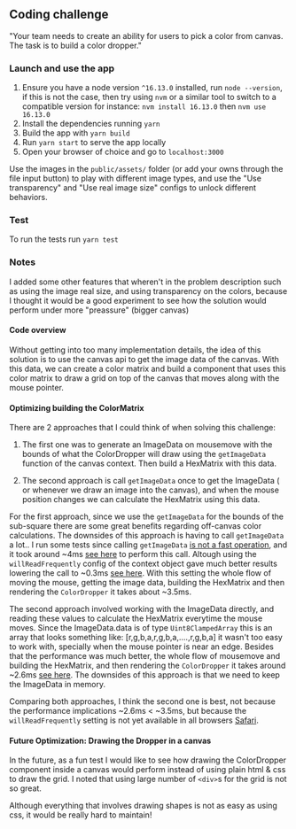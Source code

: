 ## Coding challenge

"Your team needs to create an ability for users to pick a color from canvas.
The task is to build a color dropper."

### Launch and use the app

1. Ensure you have a node version `^16.13.0` installed, run `node --version`, if this is not the case,
   then try using `nvm` or a similar tool to switch to a compatible version
   for instance:  `nvm install 16.13.0` then `nvm use 16.13.0`
2. Install the dependencies running `yarn` 
3. Build the app with `yarn build`
4. Run `yarn start` to serve the app locally
5. Open your browser of choice and go to `localhost:3000`

Use the images in the `public/assets/` folder (or add your owns through the file input button) 
to play with different image types, and use the "Use transparency" and "Use real image size"
configs to unlock different behaviors.

### Test
To run the tests run `yarn test`


### Notes

I added some other features that wheren't in the problem description
such as using the image real size, and using transparency on the colors, because I thought it 
would be a good experiment to see how the solution would perform under more "preassure" (bigger canvas)

#### Code overview

Without getting into too many implementation details, the idea of this solution is to use the canvas api
to get the image data of the canvas. With this data, we can create a color matrix
and build a component that uses this color matrix to draw a grid on top of the canvas that moves
along with the mouse pointer.


#### Optimizing building the ColorMatrix

There are 2 approaches that I could think of when solving this challenge:

1. The first one was to generate an ImageData on mousemove with the bounds of what the ColorDropper
will draw using the `getImageData` function of the canvas context. 
Then build a HexMatrix with this data.

2. The second approach is call `getImageData` once to get the ImageData ( or whenever we draw an image into the canvas),
and when the mouse position changes we can calculate the HexMatrix using this data.


For the first approach, since we use the `getImageData` for the bounds of the sub-square there are
some great benefits regarding off-canvas color calculations. The downsides of this approach
is having to call `getImageData` a lot.. I run some tests since calling `getImageData`
[is not a fast operation](https://stackoverflow.com/a/19502117/5794675),  and it took around
~4ms [see here](/benchmarks/without-willreadfrequently.png) to perform this call.
Altough using the `willReadFrequently` config of the context object gave much better results 
lowering the call to ~0.3ms [see here](/benchmarks/with-willreadfrequently).
With this setting the whole flow of moving the mouse, getting the 
image data, building the HexMatrix and then rendering the `ColorDropper` it takes about ~3.5ms.

The second approach involved working with the ImageData directly, and reading these values
to calculate the HexMatrix everytime the mouse moves. Since the ImageData.data is of type
`Uint8ClampedArray` this is an array that looks something like: [r,g,b,a,r,g,b,a,....,r,g,b,a]
it wasn't too easy to work with, specially when the mouse pointer is near an edge. Besides that
the performance was much better, the whole flow of mousemove and building the HexMatrix, and
then rendering the `ColorDropper` it takes around ~2.6ms [see here](benchmarks/approach2-flow.png). 
The downsides of this approach is that we need to keep the ImageData in memory.

Comparing both approaches, I think the second one is best, not because the performance 
implications ~2.6ms < ~3.5ms, but because the `willReadFrequently` setting is not yet available
in all browsers [Safari](https://bugs.webkit.org/show_bug.cgi?id=244117).


#### Future Optimization: Drawing the Dropper in a canvas
In the future, as a fun test I would like to see how drawing the ColorDropper component inside a canvas
would perform instead of using plain html & css to draw the grid. I noted that using large number
of `<div>`s for the grid is not so great.

Although everything that involves drawing shapes is not as easy as using css,
it would be really hard to maintain!
